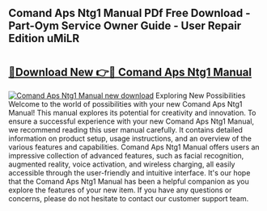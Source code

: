 ## Comand Aps Ntg1 Manual PDf Free Download - Part-Oym Service Owner Guide - User Repair Edition uMiLR

# <h2><a href="http://bc78845.oget.top/?id=Comand+Aps+Ntg1+Manual">🔗Download New 👉🔴 Comand Aps Ntg1 Manual</a></h2>

[![Comand Aps Ntg1 Manual new download](https://i.imgur.com/5g1atiW.png)](http://bc78845.oget.top/?id=Comand+Aps+Ntg1+Manual)
Exploring New Possibilities Welcome to the world of possibilities with your new Comand Aps Ntg1 Manual! This manual explores its potential for creativity and innovation. To ensure a successful experience with your new Comand Aps Ntg1 Manual, we recommend reading this user manual carefully. It contains detailed information on product setup, usage instructions, and an overview of the various features and capabilities. Comand Aps Ntg1 Manual offers users an impressive collection of advanced features, such as facial recognition, augmented reality, voice activation, and wireless charging, all easily accessible through the user-friendly and intuitive interface. It's our hope that the Comand Aps Ntg1 Manual has been a helpful companion as you explore the features of your new item. If you have any questions or concerns, please do not hesitate to contact our customer support team.
